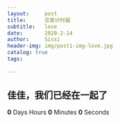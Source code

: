 ```yaml
---
layout:     post
title:      恋爱计时器
subtitle:   love
date:       2020-2-14
author:     Sissi
header-img: img/post1-img-love.jpg
catalog: true
tags:
   
---
```


>

<body>
    <div class="content">
        <h2>佳佳，我们已经在一起了</h2>
        <div class="timer">
            <b id="d">0</b> Days <b id="h"></b> Hours <b id="m">0</b> Minutes <b id="s">0</b> Seconds
        </div>
    </div>
    
<script>
        function timer() {
            var start = new Date(2019, 12, 23); // 2019.12.23
            var t = new Date() - start;
            var h = ~~(t / 1000 / 60 / 60 % 24);
            if (h < 10) {
                h = "0" + h;
            }
            var m = ~~(t / 1000 / 60 % 60);
            if (m < 10) {
                m = "0" + m;
            }

            var s = ~~(t / 1000 % 60);
            if (s < 10) {
                s = "0" + s;
            }
            document.getElementById('d').innerHTML = ~~(t / 1000 / 60 / 60 / 24);
            document.getElementById('h').innerHTML = h;
            document.getElementById('m').innerHTML = m;
            document.getElementById('s').innerHTML = s;
        }
        timer();
        setInterval(timer, 1000);
    </script>
 </body>